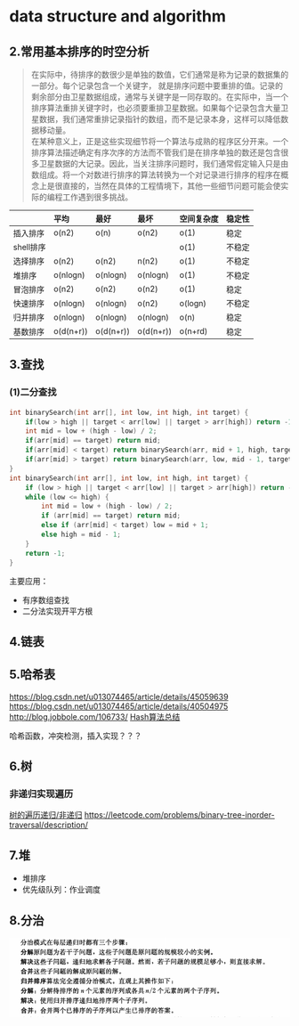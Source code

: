 # data structure and algorithm

## 2.常用基本排序的时空分析

> 在实际中，待排序的数很少是单独的数值，它们通常是称为记录的数据集的一部分。每个记录包含一个关键字， 就是排序问题中要重排的值。记录的剩余部分由卫星数据组成，通常与关键字是一同存取的。在实际中，当一个排序算法重排关键字时，也必须要重排卫星数据。如果每个记录包含大量卫星数据，我们通常重排记录指针的数组，而不是记录本身，这样可以降低数据移动量。  
> 在某种意义上，正是这些实现细节将一个算法与成熟的程序区分开来。一个排序算法描述确定有序次序的方法而不管我们是在排序单独的数还是包含很多卫星数据的大记录。因此，当关注排序问题时，我们通常假定输入只是由数组成。将一个对数进行排序的算法转换为一个对记录进行排序的程序在概念上是很直接的，当然在具体的工程情境下，其他一些细节问题可能会使实际的编程工作遇到很多挑战。

|         | 平均   | 最好  | 最坏  | 空间复杂度  |  稳定性  |
| ---     | :---   | :--- | :--- | :---      | :---   |
| 插入排序 | o(n2)  | o(n) | o(n2) | o(1) | 稳定 |
| shell排序 |       |      |      | o(1) | 不稳定 |
| 选择排序 | o(n2) | o(n2) | n(n2) | o(1) | 不稳定 |
| 堆排序  | o(nlogn) | o(nlogn) | o(nlogn) | o(1) | 不稳定 |
| 冒泡排序 | o(n2) | o(n2) | o(n2) | o(1) | 稳定 |
| 快速排序 | o(nlogn) | o(nlogn) | o(n2) | o(logn) | 不稳定 |
| 归并排序 | o(nlogn) | o(nlogn) | o(nlogn) | o(n) | 稳定 |
| 基数排序 | o(d(n+r)) | o(d(n+r)) |o(d(n+r)) | o(n+rd) | 稳定 |

## 3.查找

### (1)二分查找

```c++
int binarySearch(int arr[], int low, int high, int target) {
    if(low > high || target < arr[low] || target > arr[high]) return -1;
    int mid = low + (high - low) / 2;
    if(arr[mid] == target) return mid;
    if(arr[mid] < target) return binarySearch(arr, mid + 1, high, target);
    if(arr[mid] > target) return binarySearch(arr, low, mid - 1, target);
}
int binarySearch(int arr[], int low, int high, int target) {
    if (low > high || target < arr[low] || target > arr[high]) return -1;
    while (low <= high) {
        int mid = low + (high - low) / 2;
        if (arr[mid] == target) return mid;
        else if (arr[mid] < target) low = mid + 1;
        else high = mid - 1;
    }
    return -1;
}
```

主要应用：  

+ 有序数组查找
+ 二分法实现开平方根

## 4.链表

## 5.哈希表

<https://blog.csdn.net/u013074465/article/details/45059639>  
<https://blog.csdn.net/u013074465/article/details/40504975>
<http://blog.jobbole.com/106733/>
[Hash算法总结](https://www.jianshu.com/p/bf1d7eee28d0)

哈希函数，冲突检测，插入实现？？？

## 6.树

### 非递归实现遍历

[树的遍历递归/非递归](https://www.cnblogs.com/dolphin0520/archive/2011/08/25/2153720.html)
<https://leetcode.com/problems/binary-tree-inorder-traversal/description/>

## 7.堆

+ 堆排序
+ 优先级队列：作业调度

## 8.分治

![分治思想](/rsc/分治.png)